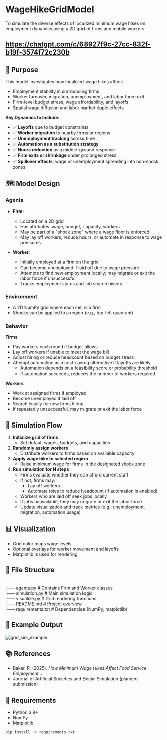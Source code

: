 # WageHikeGridModel

To simulate the diverse effects of localized minimum wage hikes on employment dynamics using a 2D grid of firms and mobile workers.
## https://chatgpt.com/c/68927f9c-27cc-832f-b19f-3574f72c230b

## 🧠 Purpose

This model investigates how localized wage hikes affect:
- Employment stability in surrounding firms
- Worker turnover, migration, unemployment, and labor force exit
- Firm-level budget stress, wage affordability, and layoffs
- Spatial wage diffusion and labor market ripple effects

**Key Dynamics to Include:**

- ✅ **Layoffs** due to budget constraints  
- ✅ **Worker migration** to nearby firms or regions  
- ✅ **Unemployment tracking** across time  
- ✅ **Automation as a substitution strategy**  
- ✅ **Hours reduction** as a middle-ground response  
- ✅ **Firm exits or shrinkage** under prolonged stress  
- ✅ **Spillover effects**: wage or unemployment spreading into non-shock zones

## 🗺️ Model Design

### Agents
- **Firm**:
  - Located on a 2D grid
  - Has attributes: wage, budget, capacity, workers
  - May be part of a "shock zone" where a wage floor is enforced
  - May lay off workers, reduce hours, or automate in response to wage pressures

- **Worker**:
  - Initially employed at a firm on the grid
  - Can become unemployed if laid off due to wage pressure
  - Attempts to find new employment locally; may migrate or exit the labor force if unsuccessful
  - Tracks employment status and job search history
 

### Environment
- A 2D NumPy grid where each cell is a firm
- Shocks can be applied to a region (e.g., top-left quadrant)

### Behavior
**Firms**
- Pay workers each round if budget allows
- Lay off workers if unable to meet the wage bill
- Adjust hiring or reduce headcount based on budget stress
- Attempt automation as a cost-saving alternative if layoffs are likely
  - Automation depends on a feasibility score or probability threshold
  - If automation succeeds, reduces the number of workers required

**Workers**
- Work at assigned firms if employed
- Become unemployed if laid off
- Search locally for new firms hiring
- If repeatedly unsuccessful, may migrate or exit the labor force


## 🔄 Simulation Flow

1. **Initialize grid of firms**
   - Set default wages, budgets, and capacities
2. **Randomly assign workers**
   - Distribute workers to firms based on available capacity
3. **Apply wage hike to selected region**
   - Raise minimum wage for firms in the designated shock zone
4. **Run simulation for N steps**
   - Firms evaluate whether they can afford current staff
   - If not, firms may:
     - Lay off workers
     - Automate roles to reduce headcount (if automation is enabled)
   - Workers who are laid off seek jobs locally
   - If jobs unavailable, they may migrate or exit the labor force
   - Update visualization and track metrics (e.g., unemployment, migration, automation usage)


## 📊 Visualization

- Grid color maps wage levels
- Optional overlays for worker movement and layoffs
- Matplotlib is used for rendering

## 📁 File Structure
.  
├── agents.py # Contains Firm and Worker classes  
├── simulation.py # Main simulation logic  
├── visualize.py # Grid rendering functions  
├── README.md # Project overview  
└── requirements.txt # Dependencies (NumPy, matplotlib)  

## 🧪 Example Output

![grid_sim_example](docs/grid_sim_example.png)

## 📚 References

- Baker, P. (2025). *How Minimum Wage Hikes Affect Food Service Employment...*  
- Journal of Artificial Societies and Social Simulation (planned submission)

## 🔧 Requirements

- Python 3.8+
- NumPy
- Matplotlib

```bash
pip install -r requirements.txt
